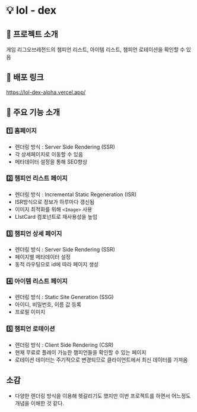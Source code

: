 # :bulb: lol - dex

## :tada: 프로젝트 소개

게임 리그오브레전드의 챔피언 리스트, 아이템 리스트, 챔피언 로테이션을 확인할 수 있음

## :rocket: 배포 링크

https://lol-dex-alpha.vercel.app/

## :receipt: 주요 기능 소개

### :one: 홈페이지

- 렌더링 방식 : Server Side Rendering (SSR)
- 각 상세페이지로 이동할 수 있음
- 메타데이터 설정을 통해 SEO향상

### :two: 챔피언 리스트 페이지

- 렌더링 방식 : Incremental Static Regeneration (ISR)
- ISR방식으로 정보가 하루마다 갱신됨
- 이미지 최적화를 위해 `<Image>` 사용
- LIstCard 컴포넌트로 재사용성을 높임

### :three: 챔피언 상세 페이지

- 렌더링 방식 : Server Side Rendering (SSR)
- 페이지별 메타데이터 설정
- 동적 라우팅으로 id에 따라 페이지 생성

### :four: 아이템 리스트 페이지

- 렌더링 방식 : Static Site Generation (SSG)
- 아이디, 비밀번호, 이름 값 등록
- 프로필 이미지

### :five: 챔피언 로테이션

- 렌더링 방식 : Client Side Rendering (CSR)
- 현재 무료로 플레이 가능한 챔피언들을 확인할 수 있는 페이지
- 로테이션 데이터는 주기적으로 변경되므로 클라이언트에서 최신 데이터를 가져옴

## 소감

- 다양한 렌더링 방식을 이용해 헷갈리기도 했지만 이번 프로젝트를 하면서 어느정도 개념을 이해한 것 같다.
